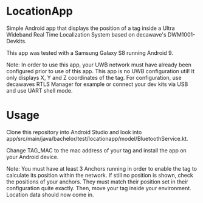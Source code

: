 # LocationApp
Simple Android app that displays the position of a tag inside a Ultra Wideband Real Time Localization System based on decawave's DWM1001-Devkits.

This app was tested with a Samsung Galaxy S8 running Android 9. 

Note: In order to use this app, your UWB network must have already been configured prior to use of this app. This app is no UWB configuration util! It only displays X, Y and Z coordinates of the tag.
For configuration, use decawaves RTLS Manager for example or connect your dev kits via USB and use UART shell mode.

# Usage
Clone this repository into Android Studio and look into app/src/main/java/bachelor/test/locationapp/model/BluetoothService.kt.

Change TAG_MAC to the mac address of your tag and install the app on your Android device.

Note: You must have at least 3 Anchors running in order to enable the tag to calculate its position within the network.
If still no position is shown, check the positions of your anchors. They must match their position set in their configuration quite exactly. Then, move your tag inside your environment. Location data should now come in.

